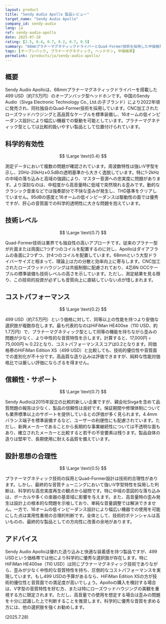 ```yaml
---
layout: product
title: "Sendy Audio Apollo 製品レビュー"
target_name: "Sendy Audio Apollo"
company_id: sendy-audio
lang: ja
ref: sendy-audio-apollo
date: 2025-07-28
rating: [2.5, 0.4, 0.7, 0.2, 0.7, 0.5]
summary: "68mmプラナーマグネティックドライバーとQuad-Former技術を採用した中価格帯ヘッドホン。優れた造り込みと快適性を持つが、高音量時の歪みや強いV字型音質特性により科学的有効性に課題を抱える。"
tags: [オープンバック, プラナーマグネティック, ヘッドホン, 中価格帯]
permalink: /products/ja/sendy-audio-apollo/
---
```

## 概要

Sendy Audio Apolloは、68mmプラナーマグネティックドライバーを搭載した499 USD（約7.5万円）のオープンバック型ヘッドホンです。中国のSendy Audio（Sivga Electronic Technology Co., Ltd.の子ブランド）により2022年頃に発売され、同社独自のQuad-Former技術を採用しています。CNC加工されたローズウッドハウジングと高品質なケーブルを標準装備し、16オームの低インピーダンス設計により幅広い機器での駆動を可能としています。プラナーマグネティック型としては比較的扱いやすい製品として位置付けられています。

## 科学的有効性

$$ \Large \text{0.4} $$

測定データにおいて複数の問題が確認されています。周波数特性は強いV字型を示し、20Hz-20kHz±0.5dBの透明基準から大きく逸脱しています。特に1-2kHzの中域の落ち込みと高域の強調により、マスター音源への忠実度に問題があります。より深刻なのは、中程度から高音量時に低域で突然現れる歪みです。動的なクラシック音楽などでは強奏部分で不快な歪みが発生し、THD基準をクリアしていません。95dBの感度と16オームの低インピーダンスは駆動性の面では優秀ですが、肝心の音質面での科学的透明性に大きな問題を抱えています。

## 技術レベル

$$ \Large \text{0.7} $$

Quad-Former技術は業界でも独自性の高いアプローチです。従来のプラナー型が片面または両面に1つずつのコイルを配置するのに対し、Apolloはダイアフラムの各面に2つずつ、計4つのコイルを配置しています。68mmという大型ドライバーサイズと相まって、理論上は力の分散と効率向上に寄与します。CNC加工されたローズウッドハウジングは共振制御に配慮されており、4芯6N OCCケーブルの標準装備も技術レベルの高さを示しています。ただし、測定結果を見る限り、この技術的投資が必ずしも音質向上に直結していない点が惜しまれます。

## コストパフォーマンス

$$ \Large \text{0.2} $$

499 USD（約7.5万円）という価格に対して、同等以上の性能を持つより安価な選択肢が複数存在します。最も代表的なのはHiFiMan HE400se（110 USD、約1.7万円）で、プラナーマグネティック型として同等の機能を持ちながら歪みの問題が少なく、より中性的な音質特性を示します。計算すると、17,000円 ÷ 75,000円 ≒ 0.22となり、コストパフォーマンススコアは0.2となります。同価格帯のHiFiMan Edition XS（499 USD）と比較しても、技術的優位性や音質面での差別化が不十分です。高品質な造り込みは評価できますが、純粋な性能対価格比では厳しい評価にならざるを得ません。

## 信頼性・サポート

$$ \Large \text{0.7} $$

Sendy Audioは2015年設立の比較的新しい企業ですが、親会社Sivgaを含めて品質問題の報告は少なく、製品の信頼性は良好です。保証期間や修理体制についても業界標準以上のサポートを提供しているとの評価が多く見られます。4.4mmバランス端子を標準装備するなど、ユーザーの利便性にも配慮されています。ただし、新興メーカーであることから長期的な事業継続性については不透明な面もあり、確立されたメーカーと比較すると若干の不安要素は残ります。製品自体の造りは堅牢で、長期使用に耐える品質を備えています。

## 設計思想の合理性

$$ \Large \text{0.5} $$

プラナーマグネティック技術の採用とQuad-Former設計は技術的合理性があります。しかし、最終的な音質チューニングにおいて強いV字型特性を採用した判断は、科学的な高忠実度再生の観点から疑問です。特に中域の意図的な落ち込みは、ボーカルや多くの楽器の基音域に影響を与えます。また、高音量時の歪み発生は設計上の根本的な問題を示唆しており、単純な音量調整では解決できません。一方で、16オームの低インピーダンス設計により幅広い機器での使用を可能にした点は実用性重視の合理的判断です。全体として、技術的ポテンシャルは高いものの、最終的な製品としての方向性に改善の余地があります。

## アドバイス

Sendy Audio Apolloは優れた造り込みと快適な装着感を持つ製品ですが、499 USDという価格帯では他により科学的に優秀な選択肢が存在します。特にHiFiMan HE400se（110 USD）は同じプラナーマグネティック技術でありながら、歪みが少なく中性的な音質特性を持ち、圧倒的なコストパフォーマンスを実現しています。もし499 USDの予算があるなら、HiFiMan Edition XSの方が技術的優位性と音質面での満足度が高いでしょう。Apolloの購入を検討する場合は、V字型の音質特性を好む方、または特にローズウッドハウジングの美観を重視する方に限定されます。ただし、高音量での使用を想定する場合は歪みの問題を十分に認識した上で判断することを推奨します。科学的に優秀な音質を求める方には、他の選択肢を強くお勧めします。

(2025.7.28)
